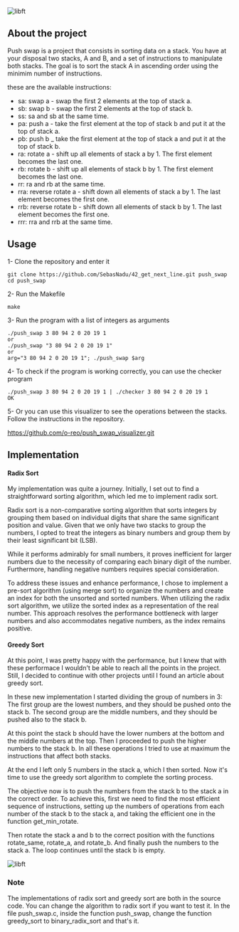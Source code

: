 <picture>
	<img alt="libft" src="https://github.com/SebasNadu/42_push_swap/assets/98430438/7f67ff88-5828-436c-aa50-a2dc7ec71564">
</picture>

## About the project

Push swap is a project that consists in sorting data on a stack. You have at your disposal
two stacks, A and B, and a set of instructions to manipulate both stacks. The goal is to sort
the stack A in ascending order using the minimim number of instructions.

these are the available instructions:

- sa: swap a - swap the first 2 elements at the top of stack a.
- sb: swap b - swap the first 2 elements at the top of stack b.
- ss: sa and sb at the same time.
- pa: push a - take the first element at the top of stack b and put it at the top of stack a.
- pb: push b \_ take the first element at the top of stack a and put it at the top of stack b.
- ra: rotate a - shift up all elements of stack a by 1. The first element becomes the last one.
- rb: rotate b - shift up all elements of stack b by 1. The first element becomes the last one.
- rr: ra and rb at the same time.
- rra: reverse rotate a - shift down all elements of stack a by 1. The last element becomes the first one.
- rrb: reverse rotate b - shift down all elements of stack b by 1. The last element becomes the first one.
- rrr: rra and rrb at the same time.

## Usage

1- Clone the repository and enter it

```shell
git clone https://github.com/SebasNadu/42_get_next_line.git push_swap
cd push_swap
```

2- Run the Makefile

```shell
make
```

3- Run the program with a list of integers as arguments

```shell
./push_swap 3 80 94 2 0 20 19 1
or
./push_swap "3 80 94 2 0 20 19 1"
or
arg="3 80 94 2 0 20 19 1"; ./push_swap $arg
```

4- To check if the program is working correctly, you can use the checker program

```shell
./push_swap 3 80 94 2 0 20 19 1 | ./checker 3 80 94 2 0 20 19 1
OK
```

5- Or you can use this visualizer to see the operations between the stacks. Follow the instructions in the repository.

https://github.com/o-reo/push_swap_visualizer.git

## Implementation

#### Radix Sort

My implementation was quite a journey. Initially, I set out to find a straightforward sorting algorithm, which led me to implement radix sort.

Radix sort is a non-comparative sorting algorithm that sorts integers by grouping them based on individual digits that share the same significant position and value. Given that we only have two stacks to group the numbers, I opted to treat the integers as binary numbers and group them by their least significant bit (LSB).

While it performs admirably for small numbers, it proves inefficient for larger numbers due to the necessity of comparing each binary digit of the number. Furthermore, handling negative numbers requires special consideration.

To address these issues and enhance performance, I chose to implement a pre-sort algorithm (using merge sort) to organize the numbers and create an index for both the unsorted and sorted numbers. When utilizing the radix sort algorithm, we utilize the sorted index as a representation of the real number. This approach resolves the performance bottleneck with larger numbers and also accommodates negative numbers, as the index remains positive.

#### Greedy Sort

At this point, I was pretty happy with the performance, but I knew that with these performace I wouldn't be able to reach all the points in the project. Still, I decided to continue with other projects until I found an article about greedy sort.

In these new implementation I started dividing the group of numbers in 3: The first group are the lowest numbers, and they should be pushed onto the stack b. The second group are the middle numbers, and they should be pushed also to the stack b.

At this point the stack b should have the lower numbers at the bottom and the middle numbers at the top. Then I proceeded to push the higher numbers to the stack b. In all these operations I tried to use at maximum the instructions that affect both stacks.

At the end I left only 5 numbers in the stack a, which I then sorted. Now it's time to use the greedy sort algorithm to complete the sorting process.

The objective now is to push the numbers from the stack b to the stack a in the correct order. To achieve this, first we need to find the most efficient sequence of instructions, setting up the numbers of operations from each number of the stack b to the stack a, and taking the efficient one in the function get_min_rotate.

Then rotate the stack a and b to the correct position with the functions rotate_same, rotate_a, and rotate_b. And finally push the numbers to the stack a. The loop continues until the stack b is empty.

<picture>
	<img alt="libft" src="https://github.com/SebasNadu/42_push_swap/assets/98430438/b4cf1eca-96b2-45a9-ad32-62d9aeb03cb9">
</picture>

### Note

The implementations of radix sort and greedy sort are both in the source code. You can change the algorithm to radix sort if you want to test it. In the file push_swap.c, inside the function push_swap, change the function greedy_sort to binary_radix_sort and that's it.

